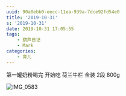 ```yaml
---
uuid: 90a8ebb0-eecc-11ea-939a-7dce92fd54e0
title: '2019-10-31'
s: '2019-10-31'
date: 2019-10-31 17:05:55
tags:
	- 葫芦日记
	- Mark
categories:
	- 育儿
---
```


第一罐奶粉喝完
开始吃 荷兰牛栏 金装 2段 800g



![IMG_0583](https://blog-assets.liupei.xin/assets/2019-10-31/IMG_0583.jpg-public)

